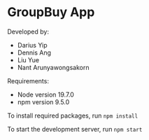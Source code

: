 # GroupBuy App

Developed by:

- Darius Yip
- Dennis Ang
- Liu Yue
- Nant Arunyawongsakorn

Requirements:
- Node version 19.7.0
- npm version 9.5.0

To install required packages, run `npm install`

To start the development server, run `npm start`
